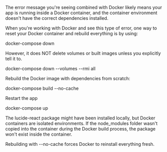 
The error message you're seeing combined with Docker likely means your app is running inside a Docker container, and the container environment doesn't have the correct dependencies installed.

When you're working with Docker and see this type of error, one way to reset your Docker container and rebuild everything is by using:

docker-compose down

However, it does NOT delete volumes or built images unless you explicitly tell it to.

docker-compose down --volumes --rmi all

Rebuild the Docker image with dependencies from scratch:


docker-compose build --no-cache

Restart the app

docker-compose up



The lucide-react package might have been installed locally, but Docker containers are isolated environments. If the node_modules folder wasn't copied into the container during the Docker build process, the package won't exist inside the container.

Rebuilding with --no-cache forces Docker to reinstall everything fresh.